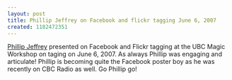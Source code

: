 ```yaml
---
layout: post
title: Phillip Jeffrey on Facebook and flickr tagging June 6, 2007
created: 1182472351
---
```

<p><a href="http://www.ece.ubc.ca/~phillipj/">Phillip Jeffrey</a> presented on Facebook and Flickr tagging at the UBC Magic Workshop on taging on June 6, 2007. As always Phillip was engaging and articulate! Phillip is becoming quite the Facebook poster boy as he was recently on CBC Radio as well. Go Phillip go!</p><p>&nbsp;</p>    
